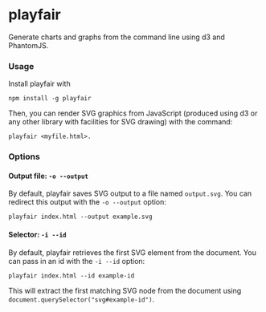playfair
=====

Generate charts and graphs from the command line using d3 and PhantomJS.

### Usage ###

Install playfair with

```
npm install -g playfair
```

Then, you can render SVG graphics from JavaScript (produced using d3 or any other library with facilities for SVG drawing) with the command:

```
playfair <myfile.html>.
```

### Options ###


#### Output file: `-o --output`

By default, playfair saves SVG output to a file named `output.svg`.  You can redirect this output with the `-o --output` option:

```
playfair index.html --output example.svg
```

#### Selector: `-i --id`

By default, playfair retrieves the first SVG element from the document.  You can pass in an id with the `-i --id` option:

```
playfair index.html --id example-id
```

This will extract the first matching SVG node from the document using `document.querySelector("svg#example-id")`.
